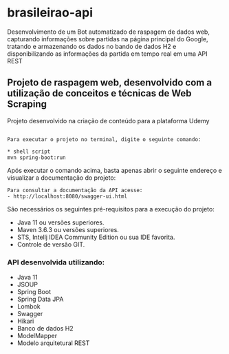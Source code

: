 # brasileirao-api
Desenvolvimento de um Bot automatizado de raspagem de dados web, capturando informações sobre partidas na página principal do Google, tratando e armazenando os dados no bando de dados H2 e disponibilizando as informações da partida em tempo real em uma API REST

<h2>Projeto de raspagem web, desenvolvido com a utilização de conceitos e técnicas de Web Scraping</h2>

Projeto desenvolvido na criação de conteúdo para a plataforma Udemy
```

Para executar o projeto no terminal, digite o seguinte comando:

* shell script
mvn spring-boot:run
```

Após executar o comando acima, basta apenas abrir o seguinte endereço e visualizar a documentação do projeto:

```
Para consultar a documentação da API acesse:
- http://localhost:8080/swagger-ui.html
```

São necessários os seguintes pré-requisitos para a execução do projeto:

* Java 11 ou versões superiores.
* Maven 3.6.3 ou versões superiores.
* STS, Intellj IDEA Community Edition ou sua IDE favorita.
* Controle de versão GIT.


<h3>API desenvolvida utilizando:</h3>

* Java 11
* JSOUP
* Spring Boot
* Spring Data JPA
* Lombok
* Swagger
* Hikari
* Banco de dados H2
* ModelMapper
* Modelo arquitetural REST